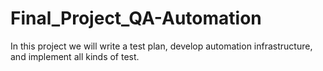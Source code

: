 # Final_Project_QA-Automation
In this project we will write a test plan, develop automation infrastructure, and implement all kinds of test.
